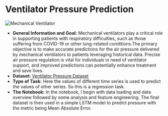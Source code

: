 # Ventilator Pressure Prediction

![Mechanical Ventilator](./assets/mechanical_ventilator.png)
- **General Information and Goal:**
  Mechanical ventilators play a critical role in supporting patients with respiratory difficulties, such as those suffering from COVID-19 or other 
  lung-related conditions.The primary objective is to make accurate predictions for the air pressure delivered by mechanical ventilators to 
  patients leveraging historical data. Precise air pressure regulation is vital for individuals in need of ventilator support, and improved 
  predictions can potentially enhance treatment and save lives.
- **Dataset:** [Ventilator Pressure Dataset](https://www.kaggle.com/competitions/ventilator-pressure-prediction/overview)
- **Type of Task:** Here the values of different time series is used to predict the values of other series. So this is a regression task.
- **The Notebook:** In the notebook, I begin with data loading and data overview followed by some analysis and feature engineering. The final 
  dataset is then used in a simple LSTM model to predict pressure with the metric being Mean Absolute Error.







